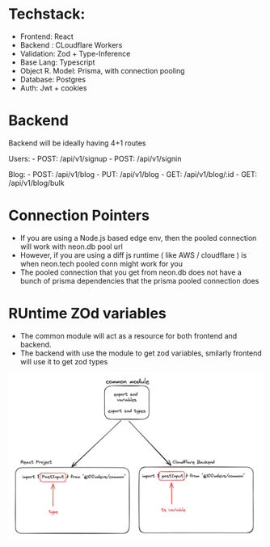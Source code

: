 # Techstack:

- Frontend: React
- Backend : CLoudflare Workers
- Validation: Zod + Type-Inference
- Base Lang: Typescript
- Object R. Model: Prisma, with connection pooling
- Database: Postgres
- Auth: Jwt + cookies

# Backend

Backend will be ideally having 4+1 routes

Users: - POST: /api/v1/signup - POST: /api/v1/signin

Blog: - POST: /api/v1/blog - PUT: /api/v1/blog - GET: /api/v1/blog/:id - GET: /api/v1/blog/bulk

# Connection Pointers

- If you are using a Node.js based edge env, then the pooled connection will work with neon.db pool url
- However, if you are using a diff js runtime ( like AWS / cloudflare ) is when neon.tech pooled conn might work for you
- The pooled connection that you get from neon.db does not have a bunch of prisma dependencies that the prisma pooled connection does

# RUntime ZOd variables

- The common module will act as a resource for both frontend and backend.
- The backend with use the module to get zod variables, smilarly frontend will use it to get zod types

![alt text](image.png)
